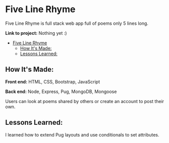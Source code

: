 # Five Line Rhyme
Five Line Rhyme is full stack web app full of poems only 5 lines long.

**Link to project:** Nothing yet :)

<!-- ![alt tag](http://placecorgi.com/1200/650) -->

- [Five Line Rhyme](#five-line-rhyme)
	- [How It's Made:](#how-its-made)
	- [Lessons Learned:](#lessons-learned)
## How It's Made:

**Front end:** HTML, CSS, Bootstrap, JavaScript

**Back end:** Node, Express, Pug, MongoDB, Mongoose

Users can look at poems shared by others or create an account to post their own.

<!-- ## Optimizations

None yet -->

## Lessons Learned:

I learned how to extend Pug layouts and use conditionals to set attributes. 

